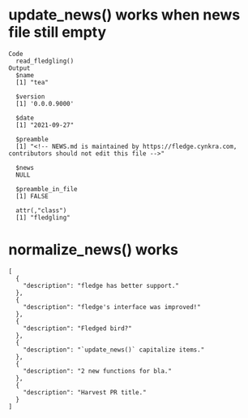 # update_news() works when news file still empty

    Code
      read_fledgling()
    Output
      $name
      [1] "tea"
      
      $version
      [1] '0.0.0.9000'
      
      $date
      [1] "2021-09-27"
      
      $preamble
      [1] "<!-- NEWS.md is maintained by https://fledge.cynkra.com, contributors should not edit this file -->"
      
      $news
      NULL
      
      $preamble_in_file
      [1] FALSE
      
      attr(,"class")
      [1] "fledgling"

# normalize_news() works

    [
      {
        "description": "fledge has better support."
      },
      {
        "description": "fledge's interface was improved!"
      },
      {
        "description": "Fledged bird?"
      },
      {
        "description": "`update_news()` capitalize items."
      },
      {
        "description": "2 new functions for bla."
      },
      {
        "description": "Harvest PR title."
      }
    ] 

